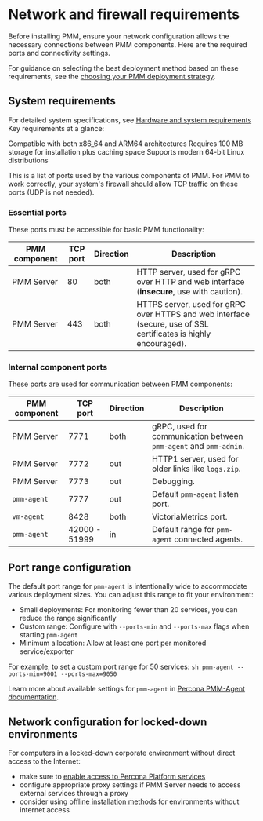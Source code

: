 # Network and firewall requirements

Before installing PMM, ensure your network configuration allows the necessary connections between PMM components. Here are the required ports and connectivity settings.

For guidance on selecting the best deployment method based on these requirements, see the [choosing your PMM deployment strategy](../plan-pmm-installation/choose-deployment.md).

## System requirements

For detailed system specifications, see [Hardware and system requirements](../)
Key requirements at a glance:

Compatible with both x86_64 and ARM64 architectures
Requires 100 MB storage for installation plus caching space
Supports modern 64-bit Linux distributions


This is a list of ports used by the various components of PMM. For PMM to work correctly, your system's firewall should allow TCP traffic on these ports (UDP is not needed).

### Essential ports
These ports must be accessible for basic PMM functionality:

| PMM component | TCP port      | Direction     | Description
|---------------|---------------|---------------|------------------------------------------------------------------------------------------
| PMM Server    |   80          | both          | HTTP server, used for gRPC over HTTP and web interface (**insecure**, use with caution).
| PMM Server    |  443          | both          | HTTPS server, used for gRPC over HTTPS and web interface (secure, use of SSL certificates is highly encouraged).

### Internal component ports 
These ports are used for communication between PMM components:

| PMM component | TCP port      | Direction     | Description
|---------------|---------------|---------------|-----------------------------------------------------------------
| PMM Server    | 7771          | both          | gRPC, used for communication between `pmm-agent` and `pmm-admin`.
| PMM Server    | 7772          | out           | HTTP1 server, used for older links like `logs.zip`.
| PMM Server    | 7773          | out           | Debugging.
| `pmm-agent`   | 7777          | out           | Default `pmm-agent` listen port.
| `vm-agent`    | 8428          | both          | VictoriaMetrics port.
| `pmm-agent`   | 42000 - 51999 | in            | Default range for `pmm-agent` connected agents.

## Port range configuration

The default port range for `pmm-agent` is intentionally wide to accommodate various deployment sizes. You can adjust this range to fit your environment:

- Small deployments: For monitoring fewer than 20 services, you can reduce the range significantly
- Custom range: Configure with `--ports-min` and `--ports-max` flags when starting `pmm-agent`
- Minimum allocation: Allow at least one port per monitored service/exporter

For example, to set a custom port range for 50 services:
    ```sh
    pmm-agent --ports-min=9001 --ports-max=9050
    ```

Learn more about available settings for `pmm-agent` in [Percona PMM-Agent documentation](../../use/commands/pmm-agent.md).

## Network configuration for locked-down environments

For computers in a locked-down corporate environment without direct access to the Internet:

 - make sure to [enable access to Percona Platform services](https://docs.percona.com/percona-platform/network.html)
 - configure appropriate proxy settings if PMM Server needs to access external services through a proxy
 - consider using [offline installation methods](../install-pmm-server/deployment-options/docker/isolated_hosts.md) for environments without internet access
